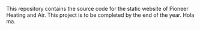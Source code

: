 This repository contains the source code for the static website of Pioneer Heating and Air. This project is to be completed by the end of the year. Hola ma.
